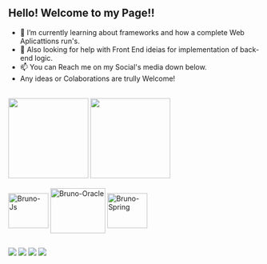 
<H2>Hello! Welcome to my Page!!</H2>

- 🌱 I’m currently learning about frameworks and how a complete Web Aplicattions run's.
- 🤔 Also looking for help with Front End ideias for implementation of back-end logic.
- 📫 You can Reach me on my Social's media down below.
- Any ideas or Colaborations are trully Welcome! </br></br>

<div style="display: inline_block" "text-align: center">
<img height="160em" src="https://github-readme-stats.vercel.app/api?username=GaudioBruno22&show_icons=true&theme=chartreuse-dark&include_all_commits=true&count_private=true"/>
<img height="160em" src="https://github-readme-stats.vercel.app/api/top-langs/?username=GaudioBruno22&layout=compact&langs_count=16&theme=chartreuse-dark"/>
</div>
<div style="display: inline_block"><br>
  <img align="center" alt="Bruno-Js" height="70" width="80" src="https://cdn.jsdelivr.net/gh/devicons/devicon/icons/java/java-original.svg">
  <img align="center" alt="Bruno-Oracle" height="90" width="110" src="https://cdn.jsdelivr.net/gh/devicons/devicon/icons/oracle/oracle-original.svg">
  <img align="center" alt="Bruno-Spring" height="70" width="80" src="https://cdn.jsdelivr.net/gh/devicons/devicon/icons/spring/spring-original.svg">
  <!- <img align="right" alt="Bruno-pic" height="180" style="border-radius:600px;" src="https://cdn.picrew.me/shareImg/org/202301/338224_JJwfNWyX.png">
</div>
  
  ##
 
<div> 

  <a href="https://instagram.com/gaudiobruno" target="_blank"><img src="https://img.shields.io/badge/-Instagram-%23E4405F?style=for-the-badge&logo=instagram&logoColor=white" target="_blank"></a>
<a href="https://discord.gg/HyxrDEMy" target="_blank"><img src="https://img.shields.io/badge/Discord-7289DA?style=for-the-badge&logo=discord&logoColor=white" target="_blank"></a>
  <a href = "mailto:brunogmattos22@gmail.com"><img src="https://img.shields.io/badge/-Gmail-%23333?style=for-the-badge&logo=gmail&logoColor=white" target="_blank"></a>
  <a href="https://https://www.linkedin.com/in/bruno-gaudio-4589271b7/" target="_blank"><img src="https://img.shields.io/badge/-LinkedIn-%230077B5?style=for-the-badge&logo=linkedin&logoColor=white" target="_blank"></a> 


</div>
